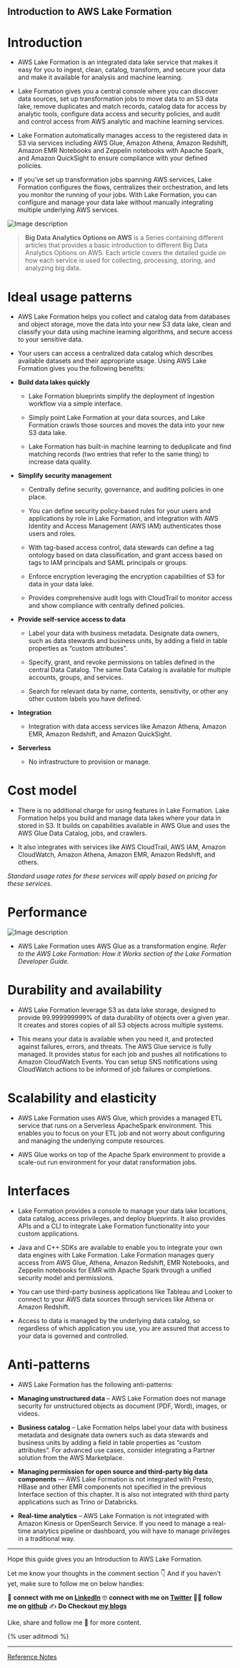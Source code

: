 ## Introduction to AWS Lake Formation

# Introduction

* AWS Lake Formation is an integrated data lake service that makes it easy for you to ingest, clean, catalog, transform, and secure your data and make it available for analysis and machine learning. 

* Lake Formation gives you a central console where you can discover data sources, set up transformation jobs to move data to an S3 data lake, remove duplicates and match records, catalog data for access by analytic tools, configure data access and security policies, and audit and control access from AWS analytic and machine learning services.

* Lake Formation automatically manages access to the registered data in S3 via services including AWS Glue, Amazon Athena, Amazon Redshift, Amazon EMR Notebooks and Zeppelin notebooks with Apache Spark, and Amazon QuickSight to ensure compliance with your defined policies. 

* If you’ve set up transformation jobs spanning AWS services, Lake Formation configures the flows, centralizes their orchestration, and lets you monitor the running of your jobs. With Lake Formation, you can configure and manage your data lake without manually integrating multiple underlying AWS services.

![Image description](https://cdn.hashnode.com/res/hashnode/image/upload/v1643275694867/klvi82SvO.png) 
 
> **Big Data Analytics Options on AWS** is a Series containing different articles that provides a basic introduction to different Big Data Analytics Options on AWS. Each article covers the detailed guide on how each service is used for collecting, processing, storing, and analyzing big data.

# Ideal usage patterns

* AWS Lake Formation helps you collect and catalog data from databases and object storage, move the data into your new S3 data lake, clean and classify your data using machine learning algorithms, and secure access to your sensitive data. 

* Your users can access a centralized data catalog which describes available datasets and their appropriate usage. Using AWS Lake Formation gives you the following benefits:

 * **Build data lakes quickly**

     * Lake Formation blueprints simplify the deployment of ingestion workflow via a simple interface.

     * Simply point Lake Formation at your data sources, and Lake Formation crawls those sources and moves the data into your new S3 data lake.

     * Lake Formation has built-in machine learning to deduplicate and find matching records (two entries that refer to the same thing) to increase data quality.

 * **Simplify security management**

     * Centrally define security, governance, and auditing policies in one place.

     * You can define security policy-based rules for your users and applications by role in Lake Formation, and integration with AWS Identity and Access Management (AWS IAM) authenticates those users and roles.

     * With tag-based access control, data stewards can define a tag ontology based on data classification, and grant access based on tags to IAM principals and SAML principals or groups.

     * Enforce encryption leveraging the encryption capabilities of S3 for data in your data lake.

     * Provides comprehensive audit logs with CloudTrail to monitor access and show compliance with centrally defined policies.

 * **Provide self-service access to data**

     * Label your data with business metadata. Designate data owners, such as data stewards and business units, by adding a field in table properties as “custom attributes”.

     * Specify, grant, and revoke permissions on tables defined in the central Data Catalog. The same Data Catalog is available for multiple accounts, groups, and services.

     * Search for relevant data by name, contents, sensitivity, or other any other custom labels you have defined.

 * **Integration**

     * Integration with data access services like Amazon Athena, Amazon EMR, Amazon Redshift, and Amazon QuickSight.

 * **Serverless**

     * No infrastructure to provision or manage.

# Cost model

* There is no additional charge for using features in Lake Formation. Lake Formation helps you build and manage data lakes where your data in stored in S3. It builds on capabilities available in AWS Glue and uses the AWS Glue Data Catalog, jobs, and crawlers. 

* It also integrates with services like AWS CloudTrail, AWS IAM, Amazon CloudWatch, Amazon Athena, Amazon EMR, Amazon Redshift, and others.

*Standard usage rates for these services will apply based on pricing for these services.* 

# Performance

![Image description](https://cdn.hashnode.com/res/hashnode/image/upload/v1643275697139/erwMPtPAu.png)
 
* AWS Lake Formation uses AWS Glue as a transformation engine. *Refer to the AWS Lake Formation: How it Works section of the Lake Formation Developer Guide.* 

# Durability and availability

* AWS Lake Formation leverage S3 as data lake storage, designed to provide 99.999999999% of data durability of objects over a given year. It creates and stores copies of all S3 objects across multiple systems. 

* This means your data is available when you need it, and protected against failures, errors, and threats. The AWS Glue service is fully managed. It provides status for each job and pushes all notifications to Amazon CloudWatch Events. You can setup SNS notifications using CloudWatch actions to be informed of job failures or completions.

# Scalability and elasticity

* AWS Lake Formation uses AWS Glue, which provides a managed ETL service that runs on a Serverless ApacheSpark environment. This enables you to focus on your ETL job and not worry about configuring and managing the underlying compute resources. 

* AWS Glue works on top of the Apache Spark environment to provide a scale-out run environment for your datat ransformation jobs.

# Interfaces

* Lake Formation provides a console to manage your data lake locations, data catalog, access privileges, and deploy blueprints. It also provides APIs and a CLI to integrate Lake Formation functionality into your custom applications. 

* Java and C++ SDKs are available to enable you to integrate your own data engines with Lake Formation. Lake Formation manages query access from AWS Glue, Athena, Amazon Redshift, EMR Notebooks, and Zeppelin notebooks for EMR with Apache Spark through a unified security model and permissions.

* You can use third-party business applications like Tableau and Looker to connect to your AWS data sources through services like Athena or Amazon Redshift. 

* Access to data is managed by the underlying data catalog, so regardless of which application you use, you are assured that access to your data is governed and controlled.

# Anti-patterns

* AWS Lake Formation has the following anti-patterns:

 * **Managing unstructured data** – AWS Lake Formation does not manage security for unstructured objects as document (PDF, Word), images, or videos.

 * **Business catalog** – Lake Formation helps label your data with business metadata and designate data owners such as data stewards and business units by adding a field in table properties as “custom attributes”. For advanced use cases, consider integrating a Partner solution from the AWS Marketplace.

 * **Managing permission for open source and third-party big data components** — AWS Lake Formation is not integrated with Presto, HBase and other EMR components not specified in the previous Interface section of this chapter. It is also not integrated with third party applications such as Trino or Databricks.

 * **Real-time analytics** – AWS Lake Formation is not integrated with Amazon Kinesis or OpenSearch Service. If you need to manage a real-time analytics pipeline or dashboard, you will have to manage privileges in a traditional way.


---

Hope this guide gives you an Introduction to AWS Lake Formation.

Let me know your thoughts in the comment section 👇
And if you haven't yet, make sure to follow me on below handles:

👋 **connect with me on [LinkedIn](https://www.linkedin.com/in/adit-modi-2a4362191/)**
🤓 **connect with me on [Twitter](https://twitter.com/adi_12_modi)**
🐱‍💻 **follow me on [github](https://github.com/AditModi)**
✍️ **Do Checkout [my blogs](https://aditmodi.hashnode.dev)** 

Like, share and follow me 🚀 for more content.

{% user aditmodi %}

---

[Reference Notes](https://docs.aws.amazon.com/whitepapers/latest/big-data-analytics-options/aws-lake-formation.html)